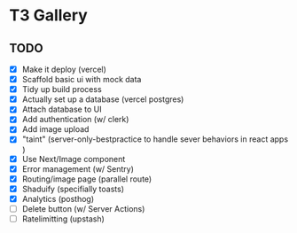 # T3 Gallery

## TODO

- [x] Make it deploy (vercel)
- [x] Scaffold basic ui with mock data
- [x] Tidy up build process
- [x] Actually set up a database (vercel postgres)
- [x] Attach database to UI
- [x] Add authentication (w/ clerk)
- [x] Add image upload
- [x] "taint" (server-only-bestpractice to handle sever behaviors in react apps )
- [x] Use Next/Image component
- [x] Error management (w/ Sentry)
- [x] Routing/image page (parallel route)
- [x] Shaduify (specifially toasts)
- [x] Analytics (posthog)
- [ ] Delete button (w/ Server Actions)
- [ ] Ratelimitting (upstash)
